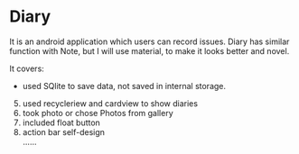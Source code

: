 # Diary

It is an android application which users can record issues. Diary has similar function with Note, but I will use material, to make it looks better and novel.

It covers:  
+ used SQlite to save data, not saved in internal storage.
5. used recycleriew and cardview to show diaries  
6. took photo or chose Photos from gallery  
9. included float button  
9. action bar self-design  
......
